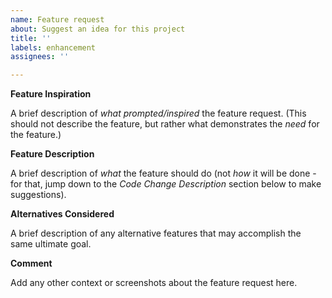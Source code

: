 ```yaml
---
name: Feature request
about: Suggest an idea for this project
title: ''
labels: enhancement
assignees: ''

---
```


**Feature Inspiration**

A brief description of *what prompted/inspired* the feature request.  (This should not describe the feature, but rather what demonstrates the *need* for the feature.)

**Feature Description**

A brief description of *what* the feature should do (not *how* it will be done - for that, jump down to the *Code Change Description* section below to make suggestions).

**Alternatives Considered**

A brief description of any alternative features that may accomplish the same ultimate goal.

**Comment**

Add any other context or screenshots about the feature request here.
